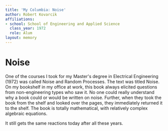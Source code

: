 ```yaml
---
title: 'My Columbia: Noise'
author: Robert Kovarcik
affiliations:
- school: School of Engineering and Applied Science
  class_year: 1972
  role: Alum
layout: memory
---
```


# Noise

One of the courses I took for my Master's degree in Electrical Engineering (1972) was called Noise and Random Processes. The text was titled Noise. On my bookshelf in my office at work, this book always elicited questions from non-engineering types who saw it. No one could really understand why a book could or would be written on noise. Further, when they took the book from the shelf and looked over the pages, they immediately returned it to the shelf. The book is totally mathematical, with relatively complex algebraic equations.

It still gets the same reactions today after all these years.

